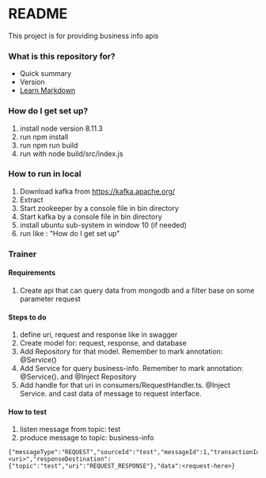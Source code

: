 # README #

This project is for providing business info apis

### What is this repository for? ###

* Quick summary
* Version
* [Learn Markdown](https://bitbucket.org/tutorials/markdowndemo)

### How do I get set up? ###

1. install node version 8.11.3
2. run npm install
3. run npm run build
4. run with node build/src/index.js

### How to run in local ###

1. Download kafka from https://kafka.apache.org/
2. Extract
3. Start zookeeper by a console file in bin directory
4. Start kafka by a console file in bin directory
5. install ubuntu sub-system in window 10 (if needed)
6. run like : "How do I get set up" 

### Trainer ###

#### Requirements
1. Create api that can query data from mongodb and a filter base on some parameter request

#### Steps to do
1. define uri, request and response like in swagger
2. Create model for: request, response, and database
3. Add Repository for that model. Remember to mark annotation: @Service()
4. Add Service for query business-info. Remember to mark annotation: @Service(). and @Inject Repository
5. Add handle for that uri in consumers/RequestHandler.ts. @Inject Service. and cast data of message to request interface.

#### How to test
1. listen message from topic: test
2. produce message to topic: business-info
```
{"messageType":"REQUEST","sourceId":"test","messageId":1,"transactionId":"b98f","uri":"<uri>","responseDestination":{"topic":"test","uri":"REQUEST_RESPONSE"},"data":<request-here>}
```

